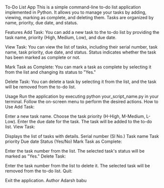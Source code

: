 To-Do List App
This is a simple command-line to-do list application implemented in Python. It allows you to manage your tasks by adding, viewing, marking as complete, and deleting them. Tasks are organized by name, priority, due date, and status.

Features
Add Task: You can add a new task to the to-do list by providing the task name, priority (High, Medium, Low), and due date.

View Task: You can view the list of tasks, including their serial number, task name, task priority, due date, and status. Status indicates whether the task has been marked as complete or not.

Mark Task as Complete: You can mark a task as complete by selecting it from the list and changing its status to "Yes."

Delete Task: You can delete a task by selecting it from the list, and the task will be removed from the to-do list.

Usage
Run the application by executing python your_script_name.py in your terminal.
Follow the on-screen menu to perform the desired actions.
How to Use
Add Task:

Enter a new task name.
Choose the task priority (H-High, M-Medium, L-Low).
Enter the due date for the task.
The task will be added to the to-do list.
View Task:

Displays the list of tasks with details.
Serial number (Sl No.)
Task name
Task priority
Due date
Status (Yes/No)
Mark Task as Complete:

Enter the task number from the list.
The selected task's status will be marked as "Yes."
Delete Task:

Enter the task number from the list to delete it.
The selected task will be removed from the to-do list.
Quit:

Exit the application.
Author
Adarsh babu
